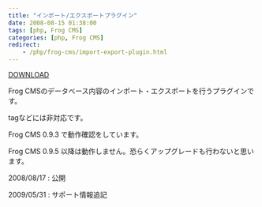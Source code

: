 ```yaml
---
title: "インポート/エクスポートプラグイン"
date: 2008-08-15 01:38:00
tags: [php, Frog CMS]
categories: [php, Frog CMS]
redirect:
    - /php/frog-cms/import-export-plugin.html
---
```


[DOWNLOAD][1] 

 [1]: /files/impexp_20080817.zip

Frog CMSのデータベース内容のインポート・エクスポートを行うプラグインです。
	  
tagなどには非対応です。 

Frog CMS 0.9.3 で動作確認をしています。
	  
Frog CMS 0.9.5 以降は動作しません。恐らくアップグレードも行わないと思います。 

2008/08/17
: 公開

2009/05/31
: サポート情報追記
